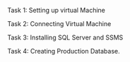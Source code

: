Task 1: Setting up virtual Machine

Task 2: Connecting Virtual Machine

Task 3: Installing SQL Server and SSMS

Task 4: Creating Production Database.
